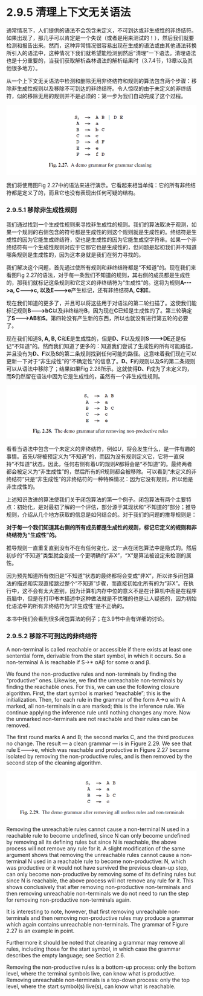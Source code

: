 # 2.9.5 清理上下文无关语法

通常情况下，人们提供的语法不会包含未定义，不可到达或非生成性的非终结符。如果出现了，那几乎可以肯定是一个失误（或者是用来测试的！），然后我们就要检测和报告出来。然而，这种异常情况很容易出现在生成的语法或由其他语法转换所引入的语法中，这种情况下我们就希望能检测到然后“清理”一下语法。清理语法也是十分重要的，当我们获取解析森林语法的解析结果时（3.7.4节，13章以及其他很多地方）。

从一个上下文无关语法中检测和删除无用非终结符和规则的算法包含两个步骤：移除非生成性规则以及移除不可到达的非终结符。令人惊叹的由于未定义的非终结符，似的移除无用的规则并不是必须的：第一步为我们自动完成了这个过程。

![图1 Fig 2.27](../../img/2.9.5_1-Fig.2.27.png)

我们将使用图Fig 2.27中的语法来进行演示。它看起来相当单纯：它的所有非终结符都是定义了的，而且它也没有表现出任何可疑的结构。

### 2.9.5.1 移除非生成性规则

我们通过找到一个生成性规则来寻找非生成性的规则。我们的算法取决于观测，如果一个规则的右侧包含的符号都是生成性的则这个规则就是生成性的。终结符是生成性的因为它能生成终结符，空也是生成性的因为它能生成空字符串。如果一个非终结符有一个生成性规则对应于它那它也是生成性的，但问题是起初我们并不知道哪条规则是生成性的，因为这本身就是我们在努力寻找的。

我们解决这个问题，首先通过使所有规则和非终结符都是“不知道”的。现在我们来看图Fig 2.27的语法，对于每一条我们不知道的规则，其右侧的成员都是生成性的，那我们就标记这条规则和它定义的非终结符为“生成性”的。这将为规则**A--->a, C--->c, 以及E--->e**产生标记，还有非终结符**A, C和E**。

现在我们知道的更多了，并且可以将这些用于对语法的第二轮扫描了。这使我们能标记规则**B--->bC**以及非终结符**B**，因为现在**C**已知是生成性的了。第三轮确定了**S--->AB**和**S**。第四轮没有产生新的东西，所以也就没有进行第五轮的必要了。

现在我们知道**S, A, B, C**和**E**是生成性的，但是**D、F**以及规则**S--->DE**还是标记“不知道”的。然而我们知道了更多的：知道我们尝试了生成性的所有可能路径，并且没有为**D、F**以及**S**的第二条规则找到任何可能的路径。这意味着我们现在可以更新一下对于“非生成性”的“不确定性”的信息了。**D、F**的规则以及**S**的第二条规则可以从语法中移除了；结果如果Fig 2.28所示。这就使得**D、F**成为了未定义的，而**S**仍然留在语法中因为它是生成性的，虽然有一个非生成性规则。

![图2 Fig 2.28](../../img/2.9.5_2-Fig.2.28.png)

看看当语法中包含一个未定义的非终结符，例如*U*，将会发生什么，是一件有趣的事情。首先*U*将被预定义为“不知道”的，而因为没有规则定义它，它将一直保持“不知道”状态。因此，任何右侧有着*U*的规则*R*都将会是“不知道”的。最终两者都会被定义为“非生成性”的，然后所有的*R*规则都会被移除。可以看到“未定义的非终结符”只是“非生成性”的非终结符的一种特殊情况：因为它没有规则，所以他是非生成性的。

上述知识改进的算法使我们关于闭包算法的第一个例子。闭包算法有两个主要特点：初始化，是对最初了解的一个评估，部分源于其现状和“不知道的”部分；推导规则，介绍从几个地方获取的信息是如何结合的。对于我们的问题的推导规则是：

**对于每一个我们知道其右侧的所有成员都是生成性的规则，标记它定义的规则和非终结符为“生成性”的。**

推导规则一直重复直到没有不在有任何变化，这一点在闭包算法中是隐式的。然后初步的“不知道”类型就会变成一个更明确的“非X”，“X”是算法被设定来检测的属性。

因为预先知道所有依旧是“不知道”状态的最终都将会变成“非X”，所以许多闭包算法的描述和实现直接跳过整个“不知道”步骤，而直接初始化所有的为“非X”。在执行中，这不会有太大差别，因为计算机内存中位的意义不是在计算机中而是在程序员脑中，但是在打印书本描述中这种做法就是不优雅的也是让人疑惑的，因为初始化语法中的所有非终结符为“非生成性”是不正确的。

本书中我们会看到很多闭包算法的例子；在3.9节中会有详细的讨论。

### 2.9.5.2 移除不可到达的非终结符

A non-terminal is called reachable or accessible if there exists at least one sentential form, derivable from the start symbol, in which it occurs. So a non-terminal A is reachable if S→* αAβ for some α and β.

We found the non-productive rules and non-terminals by finding the “productive” ones. Likewise, we find the unreachable non-terminals by finding the reachable ones. For this, we can use the following closure algorithm. First, the start symbol is marked “reachable”; this is the initialization. Then, for each rule in the grammar of the form A→α with A marked, all non-terminals in α are marked; this is the inference rule. We continue applying the inference rule until nothing changes any more. Now the unmarked non-terminals are not reachable and their rules can be removed.

The first round marks A and B; the second marks C, and the third produces no change. The result — a clean grammar — is in Figure 2.29. We see that rule E--->e, which was reachable and productive in Figure 2.27 became isolated by removing the non-productive rules, and is then removed by the second step of the cleaning algorithm.

![图3 Fig 2.29](../../img/2.9.5_3-Fig.2.29.png)

Removing the unreachable rules cannot cause a non-terminal N used in a reachable rule to become undefined, since N can only become undefined by removing all its defining rules but since N is reachable, the above process will not remove any rule for it. A slight modification of the same argument shows that removing the unreachable rules cannot cause a non-terminal N used in a reachable rule to become non-productive: N, which was productive or it would not have survived the previous clean-up step, can only become non-productive by removing some of its defining rules but since N is reachable, the above process will not remove any rule for it. This shows conclusively that after removing non-productive non-terminals and then removing unreachable non-terminals we do not need to run the step for removing non-productive non-terminals again.

It is interesting to note, however, that first removing unreachable non-terminals and then removing non-productive rules may produce a grammar which again contains unreachable non-terminals. The grammar of Figure 2.27 is an example in point.

Furthermore it should be noted that cleaning a grammar may remove all rules, including those for the start symbol, in which case the grammar describes the empty language; see Section 2.6.

Removing the non-productive rules is a bottom-up process: only the bottom level, where the terminal symbols live, can know what is productive. Removing unreachable non-terminals is a top-down process: only the top level, where the start symbol(s) live(s), can know what is reachable.